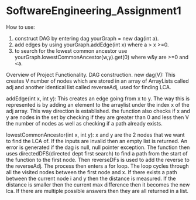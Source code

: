 # SoftwareEngineering_Assignment1

How to use:
1. construct DAG by entering dag yourGraph = new dag(int a).
2. add edges by using yourGraph.addEdge(int x) where a > x >=0.
3. to search for the lowest common ancestor use yourGraph.lowestCommonAncestor(w,y).get(0) where w&y are >=0 and <a.

Overview of Project Functionality.
DAG construction.
new dag(V): This creates V number of nodes which are stored in an array of ArrayLists called adj and another identical list called reverseAdj, used for finding LCA.

addEdge(int x, int y): 
This creates an edge going from x to y. The way this is represented is by adding an element to the arraylist under the index x of the adj array. This way direction is established. the function also checks if x and y are nodes in the set by checking if they are greater than 0 and less then V the number of nodes as well as checking if a path already exists.

lowestCommonAncestor(int x, int y):
x and y are the 2 nodes that we want to find the LCA of. If the inputs are invalid then an empty list is returned. An error is generated if the dag is null, null pointer exception. The function then uses directedDFS(directed dept first search) to find a path from the start of the function to the first node. Then reverseDFs is used to add the reverse to the reverseAdj. The process then enters a for loop. The loop cycles through all the visited nodes between the first node and x. If there exists a path between the current node i and y then the distance is measured. If the distance is smaller then the current max difference then it becomes the new lca. If there are multiple possible answers then they are all returned in a list.




